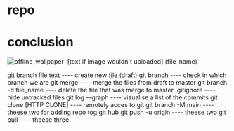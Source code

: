 # repo
# conclusion
![offline_wallpaper](20230204_232314.jpg)
![]()
[text if image wouldn't uploaded] (file_name)

git branch file.text    ---- create new file (draft)
git branch              ---- check in which branch we are
git merge               ---- merge the files from draft to master
git branch -d file_name ---- delete the file that was merge to master
.gitignore              ---- hide untracked files
git log --graph         ---- visualise a list of the commits
git clone [HTTP CLONE]  ---- remotely acces to git
git branch -M main      ----  theese two for adding repo tog git hub
git push -u origin      ---- theese two
git pull                ---- theese three 
